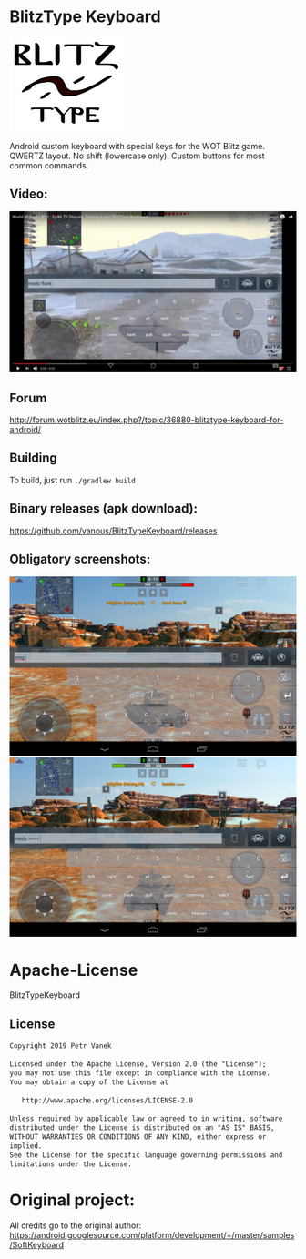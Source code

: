 # BlitzType Keyboard

![logo](bt_logo_big.png)

Android custom keyboard with special keys for the WOT Blitz game. QWERTZ layout. No shift (lowercase only). Custom buttons for most common commands.

## Video:
[![BlitzType Keyboard](Screenshot_from_2017-01-01_12-45-52.png)](https://www.youtube.com/watch?v=KX7_eouTFoY)

## Forum

http://forum.wotblitz.eu/index.php?/topic/36880-blitztype-keyboard-for-android/

## Building

To build, just run `./gradlew build`

## Binary releases (apk download):

https://github.com/vanous/BlitzTypeKeyboard/releases

## Obligatory screenshots:

![Screenshot](Screenshot_2017-01-01-00-24-15.png)
![Screenshot](Screenshot_2017-01-01-00-24-51.png)

# Apache-License

BlitzTypeKeyboard

## License
    
    Copyright 2019 Petr Vanek

    Licensed under the Apache License, Version 2.0 (the "License");
    you may not use this file except in compliance with the License.
    You may obtain a copy of the License at

       http://www.apache.org/licenses/LICENSE-2.0

    Unless required by applicable law or agreed to in writing, software
    distributed under the License is distributed on an "AS IS" BASIS,
    WITHOUT WARRANTIES OR CONDITIONS OF ANY KIND, either express or implied.
    See the License for the specific language governing permissions and
    limitations under the License.

# Original project:

All credits go to the original author:
https://android.googlesource.com/platform/development/+/master/samples/SoftKeyboard
